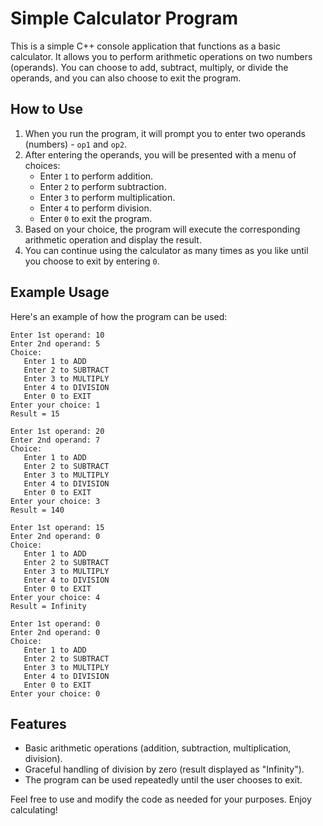# Simple Calculator Program

This is a simple C++ console application that functions as a basic calculator. It allows you to perform arithmetic operations on two numbers (operands). You can choose to add, subtract, multiply, or divide the operands, and you can also choose to exit the program.

## How to Use
1. When you run the program, it will prompt you to enter two operands (numbers) - `op1` and `op2`.
2. After entering the operands, you will be presented with a menu of choices:
   - Enter `1` to perform addition.
   - Enter `2` to perform subtraction.
   - Enter `3` to perform multiplication.
   - Enter `4` to perform division.
   - Enter `0` to exit the program.
3. Based on your choice, the program will execute the corresponding arithmetic operation and display the result.
4. You can continue using the calculator as many times as you like until you choose to exit by entering `0`.

## Example Usage
Here's an example of how the program can be used:

```
Enter 1st operand: 10
Enter 2nd operand: 5
Choice:
   Enter 1 to ADD
   Enter 2 to SUBTRACT
   Enter 3 to MULTIPLY
   Enter 4 to DIVISION
   Enter 0 to EXIT
Enter your choice: 1
Result = 15

Enter 1st operand: 20
Enter 2nd operand: 7
Choice:
   Enter 1 to ADD
   Enter 2 to SUBTRACT
   Enter 3 to MULTIPLY
   Enter 4 to DIVISION
   Enter 0 to EXIT
Enter your choice: 3
Result = 140

Enter 1st operand: 15
Enter 2nd operand: 0
Choice:
   Enter 1 to ADD
   Enter 2 to SUBTRACT
   Enter 3 to MULTIPLY
   Enter 4 to DIVISION
   Enter 0 to EXIT
Enter your choice: 4
Result = Infinity

Enter 1st operand: 0
Enter 2nd operand: 0
Choice:
   Enter 1 to ADD
   Enter 2 to SUBTRACT
   Enter 3 to MULTIPLY
   Enter 4 to DIVISION
   Enter 0 to EXIT
Enter your choice: 0

```

## Features
- Basic arithmetic operations (addition, subtraction, multiplication, division).
- Graceful handling of division by zero (result displayed as "Infinity").
- The program can be used repeatedly until the user chooses to exit.


Feel free to use and modify the code as needed for your purposes. Enjoy calculating!
